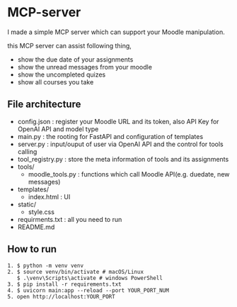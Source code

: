 # MCP-server
I made a simple MCP server which can support your Moodle manipulation.

this MCP server can assist following thing,
- show the due date of your assignments
- show the unread messages from your moodle
- show the uncompleted quizes
- show all courses you take


## File architecture
- config.json  : register your Moodle URL and its token, also API Key for OpenAI API and model type
- main.py   : the rooting for FastAPI and configuration of templates
- server.py : input/ouput of user via OpenAI API and the control for tools calling 
- tool_registry.py  : store the meta information of tools and its assignments
- tools/
  - moodle_tools.py : functions which call Moodle API(e.g. duedate, new messages) 
- templates/
  - index.html  : UI
- static/
  - style.css
- requirments.txt   : all you need to run 
- README.md


## How to run
```
1. $ python -m venv venv
2. $ source venv/bin/activate # macOS/Linux
   $ .\venv\Scripts\activate # windows PowerShell
3. $ pip install -r requirements.txt
4. $ uvicorn main:app --reload --port YOUR_PORT_NUM
5. open http://localhost:YOUR_PORT
```
